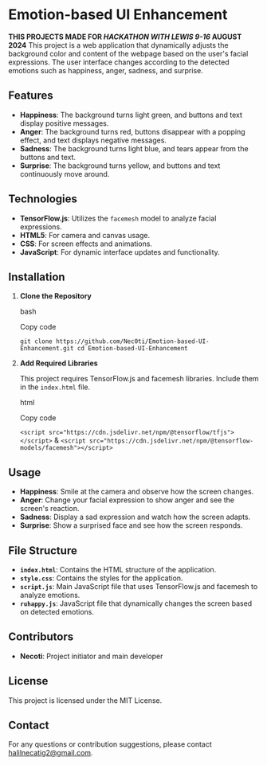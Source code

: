 # Emotion-based UI Enhancement
**THIS PROJECTS MADE FOR *HACKATHON WITH LEWIS 9-16* AUGUST 2024**
This project is a web application that dynamically adjusts the background color and content of the webpage based on the user's facial expressions. The user interface changes according to the detected emotions such as happiness, anger, sadness, and surprise.

## Features

- **Happiness**: The background turns light green, and buttons and text display positive messages.
- **Anger**: The background turns red, buttons disappear with a popping effect, and text displays negative messages.
- **Sadness**: The background turns light blue, and tears appear from the buttons and text.
- **Surprise**: The background turns yellow, and buttons and text continuously move around.

## Technologies

- **TensorFlow.js**: Utilizes the `facemesh` model to analyze facial expressions.
- **HTML5**: For camera and canvas usage.
- **CSS**: For screen effects and animations.
- **JavaScript**: For dynamic interface updates and functionality.

## Installation

1. **Clone the Repository**
    
    bash
    
    Copy code
    
    `git clone https://github.com/Nec0ti/Emotion-based-UI-Enhancement.git cd Emotion-based-UI-Enhancement`
    
2. **Add Required Libraries**
    
    This project requires TensorFlow.js and facemesh libraries. Include them in the `index.html` file.
    
    html
    
    Copy code
    
    `<script src="https://cdn.jsdelivr.net/npm/@tensorflow/tfjs"></script>` & `<script src="https://cdn.jsdelivr.net/npm/@tensorflow-models/facemesh"></script>`
        

## Usage

- **Happiness**: Smile at the camera and observe how the screen changes.
- **Anger**: Change your facial expression to show anger and see the screen's reaction.
- **Sadness**: Display a sad expression and watch how the screen adapts.
- **Surprise**: Show a surprised face and see how the screen responds.

## File Structure

- **`index.html`**: Contains the HTML structure of the application.
- **`style.css`**: Contains the styles for the application.
- **`script.js`**: Main JavaScript file that uses TensorFlow.js and facemesh to analyze emotions.
- **`ruhappy.js`**: JavaScript file that dynamically changes the screen based on detected emotions.

## Contributors

- **Necoti**: Project initiator and main developer

## License

This project is licensed under the MIT License.

## Contact

For any questions or contribution suggestions, please contact halilnecatig2@gmail.com.
